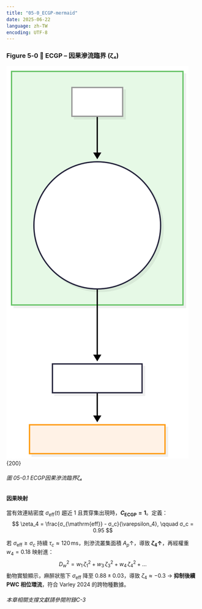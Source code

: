 ```yaml
---
title: "05-0_ECGP-mermaid"
date: 2025-06-22
language: zh-TW
encoding: UTF-8
---
```


### Figure 5‑0 🔑 ECGP – 因果滲流臨界 (ζ₄)

![ECGP.svg](../../assets/diagrams/ECGP.svg){200}
###### 圖 05-0.1 ECGP因果滲流臨界ζ₄
#### 因果映射

當有效連結密度 $σ_{\mathrm{eff}}(t)$ 趨近 1 且貫穿集出現時，**$C_{\text{ECGP}} = 1$**。定義：
$$
\zeta_4 = \frac{σ_{\mathrm{eff}} - σ_c}{\varepsilon_4}, \qquad σ_c = 0.95
$$

若 $σ_{\mathrm{eff}} \ge σ_c$ 持續 $\tau_c \approx 120\,\mathrm{ms}$，則滲流叢集面積 $A_p \uparrow$，導致 **$\zeta_4 \uparrow$**，再經權重 $w_4 = 0.18$ 映射進：
$$
D_{w}^{2} = w_{1}\,\zeta_{1}^{2} + w_{3}\,\zeta_{3}^{2} + w_{4}\,\zeta_{4}^{2} + \dots
$$
動物實驗顯示，麻醉狀態下 $σ_{\mathrm{eff}}$ 降至 $0.88 \pm 0.03$，導致 $\zeta_4 \approx -0.3$ → **抑制後續 PWC 相位環流**，符合 Varley 2024 的跨物種數據。
###### 本章相關支撐文獻請參閱附錄C-3

